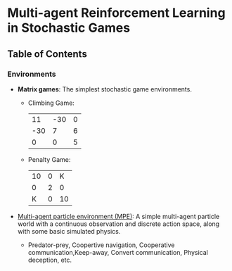 # Multi-agent Reinforcement Learning in Stochastic Games

## Table of Contents

### Environments

* **Matrix games**: The simplest stochastic game environments.
  * Climbing Game:

    | | | |
    |-|-|-|
    | 11|-30| 0 |
    |-30| 7 | 6 |
    | 0 | 0 | 5 |

  * Penalty Game:

    | | | |
    |-|-|-|
    | 10| 0 | K |
    | 0 | 2 | 0 |
    | K | 0 | 10|

* [Multi-agent particle environment (MPE)](https://github.com/openai/multiagent-particle-envs): A simple multi-agent particle world with a continuous observation and discrete action space, along with some basic simulated physics.
  * Predator-prey, Coopertive navigation, Cooperative communication,Keep-away, Convert communication, Physical deception, etc.
